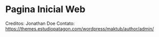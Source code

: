 # Pagina Inicial Web

Creditos: Jonathan Doe
Contato: https://themes.estudiopatagon.com/wordpress/maktub/author/admin/
